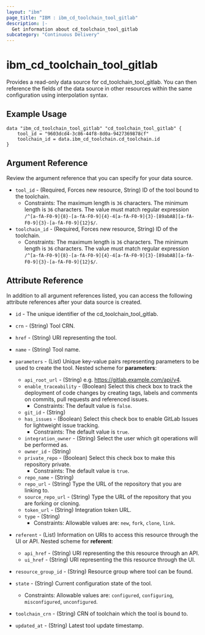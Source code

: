 ```yaml
---
layout: "ibm"
page_title: "IBM : ibm_cd_toolchain_tool_gitlab"
description: |-
  Get information about cd_toolchain_tool_gitlab
subcategory: "Continuous Delivery"
---
```


# ibm_cd_toolchain_tool_gitlab

Provides a read-only data source for cd_toolchain_tool_gitlab. You can then reference the fields of the data source in other resources within the same configuration using interpolation syntax.

## Example Usage

```hcl
data "ibm_cd_toolchain_tool_gitlab" "cd_toolchain_tool_gitlab" {
	tool_id = "9603dcd4-3c86-44f8-8d0a-9427369878cf"
	toolchain_id = data.ibm_cd_toolchain.cd_toolchain.id
}
```

## Argument Reference

Review the argument reference that you can specify for your data source.

* `tool_id` - (Required, Forces new resource, String) ID of the tool bound to the toolchain.
  * Constraints: The maximum length is `36` characters. The minimum length is `36` characters. The value must match regular expression `/^[a-fA-F0-9]{8}-[a-fA-F0-9]{4}-4[a-fA-F0-9]{3}-[89abAB][a-fA-F0-9]{3}-[a-fA-F0-9]{12}$/`.
* `toolchain_id` - (Required, Forces new resource, String) ID of the toolchain.
  * Constraints: The maximum length is `36` characters. The minimum length is `36` characters. The value must match regular expression `/^[a-fA-F0-9]{8}-[a-fA-F0-9]{4}-4[a-fA-F0-9]{3}-[89abAB][a-fA-F0-9]{3}-[a-fA-F0-9]{12}$/`.

## Attribute Reference

In addition to all argument references listed, you can access the following attribute references after your data source is created.

* `id` - The unique identifier of the cd_toolchain_tool_gitlab.
* `crn` - (String) Tool CRN.

* `href` - (String) URI representing the tool.

* `name` - (String) Tool name.

* `parameters` - (List) Unique key-value pairs representing parameters to be used to create the tool.
Nested scheme for **parameters**:
	* `api_root_url` - (String) e.g. https://gitlab.example.com/api/v4.
	* `enable_traceability` - (Boolean) Select this check box to track the deployment of code changes by creating tags, labels and comments on commits, pull requests and referenced issues.
	  * Constraints: The default value is `false`.
	* `git_id` - (String)
	* `has_issues` - (Boolean) Select this check box to enable GitLab Issues for lightweight issue tracking.
	  * Constraints: The default value is `true`.
	* `integration_owner` - (String) Select the user which git operations will be performed as.
	* `owner_id` - (String)
	* `private_repo` - (Boolean) Select this check box to make this repository private.
	  * Constraints: The default value is `true`.
	* `repo_name` - (String)
	* `repo_url` - (String) Type the URL of the repository that you are linking to.
	* `source_repo_url` - (String) Type the URL of the repository that you are forking or cloning.
	* `token_url` - (String) Integration token URL.
	* `type` - (String)
	  * Constraints: Allowable values are: `new`, `fork`, `clone`, `link`.

* `referent` - (List) Information on URIs to access this resource through the UI or API.
Nested scheme for **referent**:
	* `api_href` - (String) URI representing the this resource through an API.
	* `ui_href` - (String) URI representing the this resource through the UI.

* `resource_group_id` - (String) Resource group where tool can be found.

* `state` - (String) Current configuration state of the tool.
  * Constraints: Allowable values are: `configured`, `configuring`, `misconfigured`, `unconfigured`.

* `toolchain_crn` - (String) CRN of toolchain which the tool is bound to.


* `updated_at` - (String) Latest tool update timestamp.

